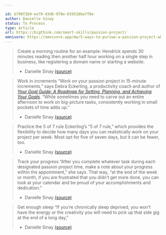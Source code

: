 ```yaml
---

id: b790f2b9-ee79-43d6-970e-659518be7f8e
author: Danielle Sinay
status: To Process
type: Article
url: https://bigthink.com/smart-skills/passion-project/
omnivore: https://omnivore.app/me/5-ways-to-pursue-a-passion-project-while-working-a-full-time-job-18cf8a5b958
---
```

> Create a morning routine 
> for an example: Hendrick spends 30 minutes reading then another half hour working on a single step in business, like registering a domain name or starting a website.
> - Danielle Sinay [(source)](https://bigthink.com/smart-skills/passion-project/) 

> Work in increments 
> “Work on your passion project in 15-minute increments,” says Debra Eckerling, a productivity coach and author of [_Your Goal Guide: A Roadmap for Setting, Planning, and Achieving Your Goals_](http://yourgoalguidebook.com/). “While sometimes you need to carve out an entire afternoon to work on big-picture tasks, consistently working in small pockets of time adds up.”
> - Danielle Sinay [(source)](https://bigthink.com/smart-skills/passion-project/)  

> Practice the 5 of 7 rule 
> Eckerling’s “5 of 7 rule,” which provides the flexibility to decide how many days you can realistically work on your project per week. Most opt for five of seven days, but it can be fewer, too. 
> - Danielle Sinay [(source)](https://bigthink.com/smart-skills/passion-project/) 

> Track your progress 
> “After you complete whatever task during each designated passion project time, make a note about your progress within the appointment,” she says. That way, “at the end of the week or month, if you are frustrated that you didn’t get more done, you can look at your calendar and be proud of your accomplishments and dedication.” 
> - Danielle Sinay [(source)](https://bigthink.com/smart-skills/passion-project/) 

> Get enough sleep 
> “If you’re chronically sleep deprived, you won’t have the energy or the creativity you will need to pick up that side gig at the end of a long day,” 
> - Danielle Sinay [(source)](https://bigthink.com/smart-skills/passion-project/) 